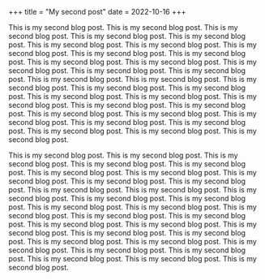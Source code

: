 +++
title = "My second post"
date = 2022-10-16
+++

This is my second blog post.  This is my second blog post.  This is my second blog post.  This is my second blog post.  This is my second blog post.  This is my second blog post.  This is my second blog post.  This is my second blog post.  This is my second blog post.  This is my second blog post.  This is my second blog post.  This is my second blog post.  This is my second blog post.  This is my second blog post.  This is my second blog post.  This is my second blog post.  This is my second blog post.  This is my second blog post.  This is my second blog post.  This is my second blog post.  This is my second blog post.  This is my second blog post.  This is my second blog post.  This is my second blog post.  This is my second blog post.  This is my second blog post.  This is my second blog post.  This is my second blog post.  This is my second blog post.  This is my second blog post.  This is my second blog post.  This is my second blog post.  This is my second blog post.

<!-- more -->

This is my second blog post.  This is my second blog post.  This is my second blog post.  This is my second blog post.  This is my second blog post.  This is my second blog post.  This is my second blog post.  This is my second blog post.  This is my second blog post.  This is my second blog post.  This is my second blog post.  This is my second blog post.  This is my second blog post.  This is my second blog post.  This is my second blog post.  This is my second blog post.  This is my second blog post.  This is my second blog post.  This is my second blog post.  This is my second blog post.  This is my second blog post.  This is my second blog post.  This is my second blog post.  This is my second blog post.  This is my second blog post.  This is my second blog post.  This is my second blog post.  This is my second blog post.  This is my second blog post.  This is my second blog post.  This is my second blog post.  This is my second blog post.  This is my second blog post.